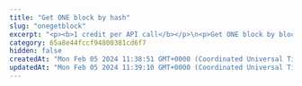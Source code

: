 ```yaml
---
title: "Get ONE block by hash"
slug: "onegetblock"
excerpt: "<p><b>1 credit per API call</b></p>\n<p>Get ONE block by block hash or block number.</p>"
category: 65a8e44fccf94800381cd6f7
hidden: false
createdAt: "Mon Feb 05 2024 11:38:51 GMT+0000 (Coordinated Universal Time)"
updatedAt: "Mon Feb 05 2024 11:39:10 GMT+0000 (Coordinated Universal Time)"
---
```

